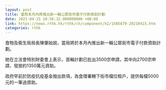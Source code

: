 ```yaml
---
layout: post
title: 當局本月內將推出新一輪公眾街市電子付款資助計劃
date: 2021-04-15 10:56:32.000000000 +08:00
link: https://news.rthk.hk/rthk/ch/component/k2/1585879-20210415.htm
categories: rthk
---
```


食物及衞生局局長陳肇始說，當局將於本月內推出新一輪公眾街市電子付款資助計劃。

她在立法會特別財委會上表示，首輪計劃已批出3500宗申請，其中向2700宗申請，發放約1350萬元資助。

政府早前於防疫抗疫基金撥出款項，為食環署轄下街市檔位租戶，提供每檔5000元的一筆過資助。
